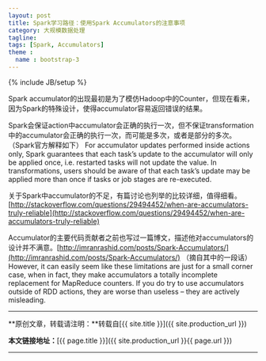 ```yaml
---
layout: post
title: Spark学习路径：使用Spark Accumulators的注意事项
category: 大规模数据处理
tagline: 
tags: [Spark, Accumulators]
theme :
  name : bootstrap-3
---
```

{% include JB/setup %}

Spark accumulator的出现最初是为了模仿Hadoop中的Counter，但现在看来，因为Spark的特殊设计，使得accumulator容易返回错误的结果。

Spark会保证action中accumulator会正确的执行一次，但不保证transformation中的accumulator会正确的执行一次，而可能是多次，或者是部分的多次。
（Spark官方解释如下）
    For accumulator updates performed inside actions only, Spark guarantees that each task’s update to the accumulator will only be applied once, i.e. restarted tasks will not update the value. In transformations, users should be aware of that each task’s update may be applied more than once if tasks or job stages are re-executed.

关于Spark中accumulator的不足，有篇讨论也列举的比较详细，值得细看。[http://stackoverflow.com/questions/29494452/when-are-accumulators-truly-reliable](http://stackoverflow.com/questions/29494452/when-are-accumulators-truly-reliable)

Accumulator的主要代码贡献者之前也写过一篇博文，描述他对accumulators的设计并不满意。[http://imranrashid.com/posts/Spark-Accumulators/](http://imranrashid.com/posts/Spark-Accumulators/)
（摘自其中的一段话）
    However, it can easily seem like these limitations are just for a small corner case, when in fact, they make accumulators a totally incomplete replacement for MapReduce counters. If you do try to use accumulators outside of RDD actions, they are worse than useless – they are actively misleading.

* * *

**原创文章，转载请注明：**转载自[{{ site.title }}]({{ site.production_url }})

**本文链接地址：**[{{ page.title }}]({{ site.production_url }}{{ page.url }})

* * *
